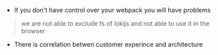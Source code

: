 * If you don't have control over your webpack you will have problems

> we are not able to exclude fs of lokijs and not able to use it in the browser

* There is correlation betwen customer experince and architecture